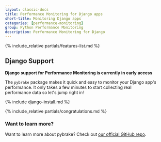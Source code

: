 ```yaml
---
layout: classic-docs
title: Performance Monitoring for Django apps
short-title: Monitoring Django apps
categories: [performance-monitoring]
group: Python Performance Monitoring
description: Performance Monitoring for Django
---
```


{% include_relative partials/features-list.md %}

## Django Support

**Django support for Performance Monitoring is currently in early access**

The `pybrake` package makes it quick and easy to monitor your Django app's
performance. It only takes a few minutes to start collecting real performance
data so let's jump right in!

{% include django-install.md %}

{% include_relative partials/congratulations.md %}

### Want to learn more?

Want to learn more about pybrake? Check out [our official GitHub repo](https://github.com/airbrake/pybrake).

